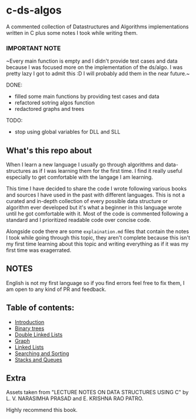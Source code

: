 # c-ds-algos

A commented collection of Datastructures and Algorithms implementations written in C plus some notes I took while writing them.

### IMPORTANT NOTE
~Every main function is empty and I didn't provide test cases and data because I was focused more on the implementation of the ds/algo. I was pretty lazy I got to admit this :D I will probably add them in the near future.~

DONE:
* filled some main functions by providing test cases and data
* refactored sotring algos  function
* redactored graphs and trees

TODO:
* stop using global variables for DLL and SLL

## What's this repo about

When I learn a new language I usually go through algorithms and data-structures as if I was learning them for the first time. I find it really useful especially to get comfortable with the langage I am learning.

This time I have decided to share the code I wrote following various books and sources I have used in the past with different languages. This is not a curated and in-depth collection of every possible data structure or algorithm ever developed but it's what a beginner in this language wrote until he got comfortable with it. Most of the code is commented following a standard and I prioritized readable code over concise code.

Alongside code there are some `explaination.md` files that contain the notes I took while going through this topic, they aren't complete because this isn't my first time learning about this topic and writing everything as if it was my first time was exagerrated.

## NOTES

English is not my first language so if you find errors feel free to fix them, I am open to any kind of PR and feedback.

## Table of contents:

* [Introduction](https://github.com/f0lg0/c-ds-algos/blob/main/basic.concepts.md)
* [Binary trees](https://github.com/f0lg0/c-ds-algos/blob/main/binary.trees/explaination.md)
* [Double Linked Lists](https://github.com/f0lg0/c-ds-algos/blob/main/double.linked.lists/explaination.md)
* [Graph](https://github.com/f0lg0/c-ds-algos/blob/main/graphs/explaination.md)
* [Linked Lists](https://github.com/f0lg0/c-ds-algos/blob/main/linked.lists/explaination.md)
* [Searching and Sorting](https://github.com/f0lg0/c-ds-algos/blob/main/searching.sorting/explaination.md)
* [Stacks and Queues](https://github.com/f0lg0/c-ds-algos/blob/main/stack.queue/explaination.md)


## Extra 

Assets taken from "LECTURE NOTES ON DATA STRUCTURES USING C" by L. V. NARASIMHA PRASAD and E. KRISHNA RAO PATRO.

Highly recommend this book.
